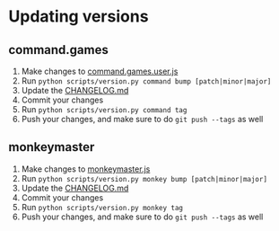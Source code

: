 # Updating versions

## command.games

1. Make changes to [command.games.user.js](/src/command.games.user.js)
2. Run `python scripts/version.py command bump [patch|minor|major]`
3. Update the [CHANGELOG.md](/CHANGELOG.md)
4. Commit your changes
5. Run `python scripts/version.py command tag`
6. Push your changes, and make sure to do `git push --tags` as well

## monkeymaster

1. Make changes to [monkeymaster.js](/src/monkeymaster/monkeymaster.js)
2. Run `python scripts/version.py monkey bump [patch|minor|major]`
3. Update the [CHANGELOG.md](/src/monkeymaster/CHANGELOG.md)
4. Commit your changes
5. Run `python scripts/version.py monkey tag`
6. Push your changes, and make sure to do `git push --tags` as well
